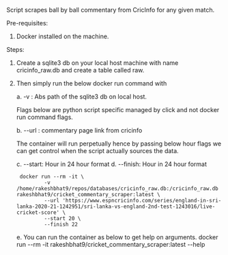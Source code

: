 Script scrapes ball by ball commentary from CricInfo for any given match.

Pre-requisites:
1. Docker installed on the machine.

Steps:
1. Create a sqlite3 db on your local host machine with name cricinfo_raw.db and create a table called raw.
2. Then simply run the below docker run command with

    a. -v : Abs path of the sqlite3 db on local host.

    Flags below are python script specific managed by click and not docker run command flags.

    b. --url : commentary page link from cricinfo

    The container will run perpetually hence by passing below hour flags we can get control when the script actually sources the data.

    c. --start: Hour in 24 hour format
    d. --finish: Hour in 24 hour format

        docker run --rm -it \
                -v /home/rakeshbhat9/repos/databases/cricinfo_raw.db:/cricinfo_raw.db rakeshbhat9/cricket_commentary_scraper:latest \
                --url 'https://www.espncricinfo.com/series/england-in-sri-lanka-2020-21-1242951/sri-lanka-vs-england-2nd-test-1243016/live-cricket-score' \
                --start 20 \
                --finish 22
    
    e. You can run the container as below to get help on arguments.
        docker run --rm -it rakeshbhat9/cricket_commentary_scraper:latest --help